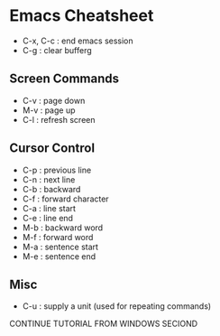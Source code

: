 Emacs Cheatsheet
================

* C-x, C-c : end emacs session
* C-g : clear bufferg

Screen Commands
---------------
* C-v : page down
* M-v : page up
* C-l : refresh screen


Cursor Control
-------------
* C-p : previous line
* C-n : next line
* C-b : backward
* C-f : forward character
* C-a : line start
* C-e : line end
* M-b : backward word
* M-f : forward word
* M-a : sentence start
* M-e : sentence end

Misc
----
* C-u : supply a unit (used for repeating commands)


CONTINUE TUTORIAL FROM WINDOWS SECIOND
